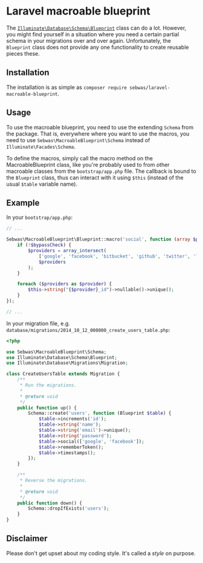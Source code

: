 Laravel macroable blueprint
===========================

The [`Illuminate\Database\Schema\Blueprint`](https://laravel.com/api/master/Illuminate/Database/Schema/Blueprint.html) class can do a lot. However, you might find yourself in a situation where you need a certain partial schema in your migrations over and over again. Unfortunately, the `Blueprint` class does not provide any one functionality to create reusable pieces these.

Installation
------------

The installation is as simple as `composer require sebwas/laravel-macroable-blueprint`.

Usage
-----

To use the macroable blueprint, you need to use the extending `Schema` from the package. That is, everywhere where you want to use the macros, you need to use `Sebwas\MacroableBlueprint\Schema` instead of `Illuminate\Facades\Schema`.

To define the macros, simply call the macro method on the MacroableBlueprint class, like you're probably used to from other macroable classes from the `bootstrap/app.php` file. The callback is bound to the `Blueprint` class, thus can interact with it using `$this` (instead of the usual `$table` variable name).

Example
-------

In your `bootstrap/app.php`:

```php
// ...

Sebwas\MacroableBlueprint\Blueprint::macro('social', function (array $providers, bool $bypassCheck = false) {
	if (!$bypassCheck) {
		$providers = array_intersect(
			['google', 'facebook', 'bitbucket', 'github', 'twitter', 'linkedin'], // Valid providers
			$providers
		);
	}

	foreach ($providers as $provider) {
		$this->string("{$provider}_id")->nullable()->unique();
	}
});

// ...
```

In your migration file, e.g. `database/migrations/2014_10_12_000000_create_users_table.php`:

```php
<?php

use Sebwas\MacroableBlueprint\Schema;
use Illuminate\Database\Schema\Blueprint;
use Illuminate\Database\Migrations\Migration;

class CreateUsersTable extends Migration {
	/**
	 * Run the migrations.
	 *
	 * @return void
	 */
	public function up() {
		Schema::create('users', function (Blueprint $table) {
			$table->increments('id');
			$table->string('name');
			$table->string('email')->unique();
			$table->string('password');
			$table->social(['google', 'facebook']);
			$table->rememberToken();
			$table->timestamps();
		});
	}

	/**
	 * Reverse the migrations.
	 *
	 * @return void
	 */
	public function down() {
		Schema::dropIfExists('users');
	}
}
```

Disclaimer
----------

Please don't get upset about my coding style. It's called a _style_ on purpose.
